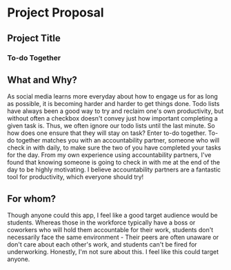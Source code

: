 # Project Proposal

## Project Title

### To-do Together

## What and Why?

As social media learns more everyday about how to engage us for as long as possible, it is becoming harder and harder to get things done. Todo lists have always been a good way to try and reclaim one's own productivity, but without often a checkbox doesn't convey just how important completing a given task is. Thus, we often ignore our todo lists until the last minute. So how does one ensure that they will stay on task? Enter to-do together. To-do together matches you with an accountability partner, someone who will check in with daily, to make sure the two of you have completed your tasks for the day. From my own experience using accountability partners, I've found that knowing someone is going to check in with me at the end of the day to be highly motivating. I believe accountability partners are a fantastic tool for productivity, which everyone should try!

## For whom?

Though anyone could this app, I feel like a good target audience would be students. Whereas those in the workforce typically have a boss or coworkers who will hold them accountable for their work, students don't necessarily face the same environment - Their peers are often unaware or don't care about each other's work, and students can't be fired for underworking.
Honestly, I'm not sure about this. I feel like this could target anyone.
